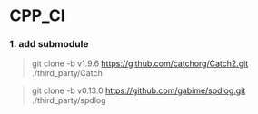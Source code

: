 # CPP_CI

### 1. add submodule
> git clone -b v1.9.6 https://github.com/catchorg/Catch2.git ./third_party/Catch

> git clone -b v0.13.0 https://github.com/gabime/spdlog.git ./third_party/spdlog